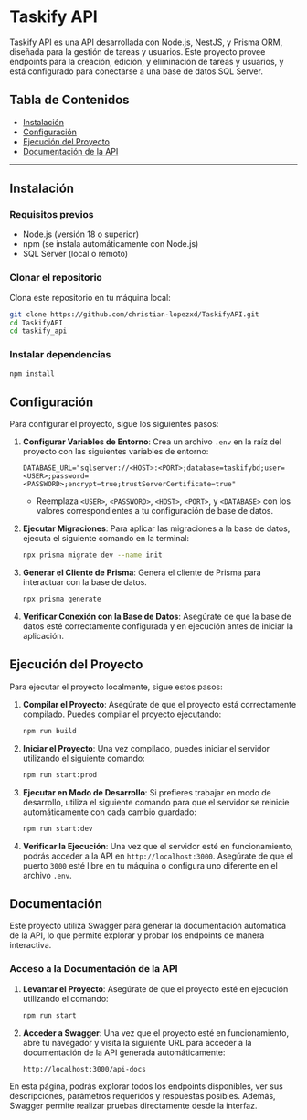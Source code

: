 # Taskify API

Taskify API es una API desarrollada con Node.js, NestJS, y Prisma ORM, diseñada para la gestión de tareas y usuarios. Este proyecto provee endpoints para la creación, edición, y eliminación de tareas y usuarios, y está configurado para conectarse a una base de datos SQL Server.

## Tabla de Contenidos
- [Instalación](#instalación)
- [Configuración](#configuración)
- [Ejecución del Proyecto](#ejecución-del-proyecto)
- [Documentación de la API](#documentación-de-la-api)

---

## Instalación

### Requisitos previos
- Node.js (versión 18 o superior)
- npm (se instala automáticamente con Node.js)
- SQL Server (local o remoto)

### Clonar el repositorio
Clona este repositorio en tu máquina local:
```bash
git clone https://github.com/christian-lopezxd/TaskifyAPI.git
cd TaskifyAPI
cd taskify_api
```
### Instalar dependencias
```bash
npm install
```

## Configuración

Para configurar el proyecto, sigue los siguientes pasos:

1. **Configurar Variables de Entorno**: Crea un archivo `.env` en la raíz del proyecto con las siguientes variables de entorno:

    ```dotenv
    DATABASE_URL="sqlserver://<HOST>:<PORT>;database=taskifybd;user=<USER>;password=<PASSWORD>;encrypt=true;trustServerCertificate=true"
    ```

   - Reemplaza `<USER>`, `<PASSWORD>`, `<HOST>`, `<PORT>`, y `<DATABASE>` con los valores correspondientes a tu configuración de base de datos.

2. **Ejecutar Migraciones**: Para aplicar las migraciones a la base de datos, ejecuta el siguiente comando en la terminal:

    ```bash
    npx prisma migrate dev --name init
    ```

3. **Generar el Cliente de Prisma**: Genera el cliente de Prisma para interactuar con la base de datos.

    ```bash
    npx prisma generate
    ```

4. **Verificar Conexión con la Base de Datos**: Asegúrate de que la base de datos esté correctamente configurada y en ejecución antes de iniciar la aplicación.

## Ejecución del Proyecto

Para ejecutar el proyecto localmente, sigue estos pasos:

1. **Compilar el Proyecto**: Asegúrate de que el proyecto está correctamente compilado. Puedes compilar el proyecto ejecutando:

    ```bash
    npm run build
    ```

2. **Iniciar el Proyecto**: Una vez compilado, puedes iniciar el servidor utilizando el siguiente comando:

    ```bash
    npm run start:prod
    ```

3. **Ejecutar en Modo de Desarrollo**: Si prefieres trabajar en modo de desarrollo, utiliza el siguiente comando para que el servidor se reinicie automáticamente con cada cambio guardado:

    ```bash
    npm run start:dev
    ```

4. **Verificar la Ejecución**: Una vez que el servidor esté en funcionamiento, podrás acceder a la API en `http://localhost:3000`. Asegúrate de que el puerto `3000` esté libre en tu máquina o configura uno diferente en el archivo `.env`.

## Documentación

Este proyecto utiliza Swagger para generar la documentación automática de la API, lo que permite explorar y probar los endpoints de manera interactiva.

### Acceso a la Documentación de la API

1. **Levantar el Proyecto**: Asegúrate de que el proyecto esté en ejecución utilizando el comando:

    ```bash
    npm run start
    ```

2. **Acceder a Swagger**: Una vez que el proyecto esté en funcionamiento, abre tu navegador y visita la siguiente URL para acceder a la documentación de la API generada automáticamente:

    ```
    http://localhost:3000/api-docs
    ```

En esta página, podrás explorar todos los endpoints disponibles, ver sus descripciones, parámetros requeridos y respuestas posibles. Además, Swagger permite realizar pruebas directamente desde la interfaz.

